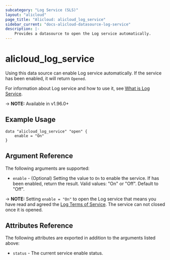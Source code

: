 ```yaml
---
subcategory: "Log Service (SLS)"
layout: "alicloud"
page_title: "Alicloud: alicloud_log_service"
sidebar_current: "docs-alicloud-datasource-log-service"
description: |-
    Provides a datasource to open the Log service automatically.
---
```


# alicloud\_log\_service

Using this data source can enable Log service automatically. If the service has been enabled, it will return `Opened`.

For information about Log service and how to use it, see [What is Log Service](https://www.alibabacloud.com/help/product/28958.htm).

-> **NOTE:** Available in v1.96.0+

## Example Usage

```
data "alicloud_log_service" "open" {
	enable = "On"
}
```

## Argument Reference

The following arguments are supported:

* `enable` - (Optional) Setting the value to `On` to enable the service. If has been enabled, return the result. Valid values: "On" or "Off". Default to "Off".

-> **NOTE:** Setting `enable = "On"` to open the Log service that means you have read and agreed the [Log Terms of Service](https://help.aliyun.com/document_detail/53476.html). The service can not closed once it is opened.

## Attributes Reference

The following attributes are exported in addition to the arguments listed above:

* `status` - The current service enable status. 